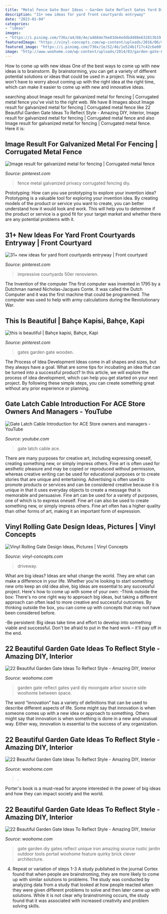 ```yaml
---
title: "Metal Fence Gate Door Ideas ~ Garden Gate Reflect Gates Yard Diy Moongate Arbor Source Side Woohome Between Space"
description: "31+ new ideas for yard front courtyards entryway"
date: "2023-01-04"
categories:
- "ideas"
images:
- "https://i.pinimg.com/736x/a4/68/4e/a4684e7be83de4eddbd408e632813b19.jpg"
featuredImage: "https://vinyl-concepts.com/wp-content/uploads/2016/06/vinyl-rolling-gate-09.jpg"
featured_image: "https://i.pinimg.com/736x/1e/52/4b/1e524b1f17c42c6e00fe71efd8edab64.jpg"
image: "http://www.woohome.com/wp-content/uploads/2014/03/garden-gate-8.jpg"
---
```



How to come up with new ideas
One of the best ways to come up with new ideas is to brainstorm. By brainstorming, you can get a variety of different potential solutions or ideas that could be used in a project. This way, you won't have to worry about coming up with the right idea at the right time, which can make it easier to come up with new and innovative ideas.

	

		
searching about Image result for galvanized metal for fencing | Corrugated metal fence you've visit to the right web. We have 8 Images about Image result for galvanized metal for fencing | Corrugated metal fence like 22 Beautiful Garden Gate Ideas To Reflect Style - Amazing DIY, Interior, Image result for galvanized metal for fencing | Corrugated metal fence and also Image result for galvanized metal for fencing | Corrugated metal fence. Here it is:
		
    
## Image Result For Galvanized Metal For Fencing | Corrugated Metal Fence

<img loading=lazy src="https://i.pinimg.com/736x/1e/52/4b/1e524b1f17c42c6e00fe71efd8edab64.jpg" onerror="this.onerror=null;this.src='https://tse2.mm.bing.net/th?id=OIP.mws9SWFoi4RFoYUgPi3jWwHaFj&amp;pid=15.1';" alt="Image result for galvanized metal for fencing | Corrugated metal fence">

_Source: pinterest.com_

>fence metal galvanized privacy corrugated fencing diy. 

	

Prototyping: How can you use prototyping to explore your invention idea?
Prototyping is a valuable tool for exploring your invention idea. By creating models of the product or service you want to create, you can better understand how it would look and work. This will help you to determine if the product or service is a good fit for your target market and whether there are any potential problems with it.

    
## 31+ New Ideas For Yard Front Courtyards Entryway | Front Courtyard

<img loading=lazy src="https://i.pinimg.com/736x/a4/68/4e/a4684e7be83de4eddbd408e632813b19.jpg" onerror="this.onerror=null;this.src='https://tse3.mm.bing.net/th?id=OIP.3oS74QVwQjckUoW3RlEUVwAAAA&amp;pid=15.1';" alt="31+ new ideas for yard front courtyards entryway | Front courtyard">

_Source: pinterest.com_

>impressive courtyards 50er renovieren. 

	

The Invention of the computer
The first computer was invented in 1795 by a Dutchman named Nicholas-Jacques Conte. It was called the Dutch Computer and it was the first machine that could be programmed. The computer was used to help with army calculations during the Revolutionary War.

    
## This Is Beautiful | Bahçe Kapisi, Bahçe, Kapi

<img loading=lazy src="https://i.pinimg.com/736x/0c/fd/eb/0cfdebe33f6f98b77864828b3f736f0e--wooden-garden-gate-wooden-gates.jpg" onerror="this.onerror=null;this.src='https://tse2.mm.bing.net/th?id=OIP.hHGM4ngLm7ZhkNGFrQhOaAHaJ3&amp;pid=15.1';" alt="this is beautiful | Bahçe kapisi, Bahçe, Kapi">

_Source: pinterest.com_

>gates garden gate wooden. 

	

The Process of Idea Development
Ideas come in all shapes and sizes, but they always have a goal. What are some tips for incubating an idea that can be turned into a successful product? 
In this article, we will explore the process of idea development, which can help you get started on your next project. By following these simple steps, you can create something great without any prior experience or planning.

    
## Gate Latch Cable Introduction For ACE Store Owners And Managers - YouTube

<img loading=lazy src="http://i.ytimg.com/vi/MzJHwX73u6Q/maxresdefault.jpg" onerror="this.onerror=null;this.src='https://tse4.mm.bing.net/th?id=OIP.BptI-b8drNpyxfAXDDlqcQHaEK&amp;pid=15.1';" alt="Gate Latch Cable Introduction for ACE Store owners and managers - YouTube">

_Source: youtube.com_

>gate latch cable ace. 

	

There are many purposes for creative art, including expressing oneself, creating something new, or simply impress others. Fine art is often used for aesthetic pleasure and may be copied or reproduced without permission, whereas creative writing can be used for educational purposes or to create stories that are unique and entertaining. Advertising is often used to promote products or services and can be considered creative because it is unique in that it uses everyday objects to create a message that is memorable and persuasive.
Fine art can be used for a variety of purposes, one of which is to express oneself. Fine art can also be used to create something new, or simply impress others. Fine art often has a higher quality than other forms of art, making it an important form of expression.

    
## Vinyl Rolling Gate Design Ideas, Pictures | Vinyl Concepts

<img loading=lazy src="https://vinyl-concepts.com/wp-content/uploads/2016/06/vinyl-rolling-gate-09.jpg" onerror="this.onerror=null;this.src='https://tse2.mm.bing.net/th?id=OIP.TJ8bFhL3s2JdiF_VrALxyAHaFj&amp;pid=15.1';" alt="Vinyl Rolling Gate Design Ideas, Pictures | Vinyl Concepts">

_Source: vinyl-concepts.com_

>driveway. 

	

What are big ideas?
Ideas are what change the world. They are what can make a difference in your life. Whether you're looking to start something new orto keep an old idea alive, big ideas are essential to any successful project. Here's how to come up with some of your own: 
-Think outside the box: There's no one right way to approach big ideas, but taking a different approach can often lead to more creative and successful outcomes. By thinking outside the box, you can come up with concepts that may not have been considered before. 

-Be persistent: Big ideas take time and effort to develop into something viable and successful. Don't be afraid to put in the hard work – it'll pay off in the end.

    
## 22 Beautiful Garden Gate Ideas To Reflect Style - Amazing DIY, Interior

<img loading=lazy src="http://www.woohome.com/wp-content/uploads/2014/03/garden-gate-8.jpg" onerror="this.onerror=null;this.src='https://tse4.mm.bing.net/th?id=OIP.LuREZQTCz9xo6ariBPpxawHaLF&amp;pid=15.1';" alt="22 Beautiful Garden Gate Ideas To Reflect Style - Amazing DIY, Interior">

_Source: woohome.com_

>garden gate reflect gates yard diy moongate arbor source side woohome between space. 

	

The word “innovation” has a variety of definitions that can be used to describe different aspects of life. Some might say that innovation is when someone comes up with a new idea or approach to something. Others might say that innovation is when something is done in a new and unusual way. Either way, innovation is essential to the success of any organization.

    
## 22 Beautiful Garden Gate Ideas To Reflect Style - Amazing DIY, Interior

<img loading=lazy src="https://www.woohome.com/wp-content/uploads/2014/03/garden-gate-18.jpg" onerror="this.onerror=null;this.src='https://tse2.mm.bing.net/th?id=OIP.IqjIpO1NEXXQpf8UumkaxQHaJ7&amp;pid=15.1';" alt="22 Beautiful Garden Gate Ideas To Reflect Style - Amazing DIY, Interior">

_Source: woohome.com_

>. 

	

Porter's book is a must-read for anyone interested in the power of big ideas and how they can impact society and the world.

    
## 22 Beautiful Garden Gate Ideas To Reflect Style - Amazing DIY, Interior

<img loading=lazy src="http://www.woohome.com/wp-content/uploads/2014/03/garden-gate-3.jpg" onerror="this.onerror=null;this.src='https://tse2.mm.bing.net/th?id=OIP.NefSL-YnZ59MIBU_2jd_PAHaJ4&amp;pid=15.1';" alt="22 Beautiful Garden Gate Ideas To Reflect Style - Amazing DIY, Interior">

_Source: woohome.com_

>gate garden diy gates reflect unique iron amazing source rustic jardin outdoor tools portail woohome feature quirky brick clever architecture. 

	

4. Repeat or variation of steps 1-3
A study published in the journal Cortex found that when people are brainstroming, they are more likely to come up with similar solutions to problems. The study was conducted by analyzing data from a study that looked at how people reacted when they were given different problems to solve and then later came up with solutions. While it is not clear why brainstroming occurs, the study found that it was associated with increased creativity and problem solving skills.

